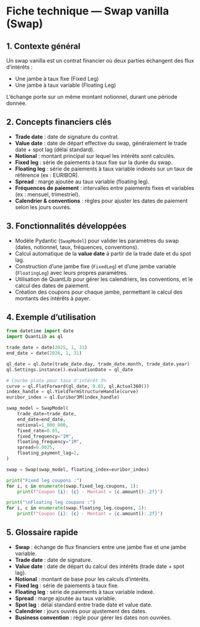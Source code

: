 # Fiche technique — Swap vanilla (Swap)

## 1. Contexte général

Un swap vanilla est un contrat financier où deux parties échangent des flux d’intérêts :

* Une jambe à taux fixe (Fixed Leg)
* Une jambe à taux variable (Floating Leg)

L’échange porte sur un même montant notionnel, durant une période donnée.

## 2. Concepts financiers clés

* **Trade date** : date de signature du contrat.
* **Value date** : date de départ effective du swap, généralement le trade date + spot lag (délai standard).
* **Notional** : montant principal sur lequel les intérêts sont calculés.
* **Fixed leg** : série de paiements à taux fixe sur la durée du swap.
* **Floating leg** : série de paiements à taux variable indexés sur un taux de référence (ex : EURIBOR).
* **Spread** : marge ajoutée au taux variable (floating leg).
* **Fréquences de paiement** : intervalles entre paiements fixes et variables (ex : mensuel, trimestriel).
* **Calendrier & conventions** : règles pour ajuster les dates de paiement selon les jours ouvrés.

## 3. Fonctionnalités développées

* Modèle Pydantic (`SwapModel`) pour valider les paramètres du swap (dates, notionnel, taux, fréquences, conventions).
* Calcul automatique de la **value date** à partir de la trade date et du spot lag.
* Construction d’une jambe fixe (`FixedLeg`) et d’une jambe variable (`FloatingLeg`) avec leurs propres paramètres.
* Utilisation de QuantLib pour gérer les calendriers, les conventions, et le calcul des dates de paiement.
* Création des coupons pour chaque jambe, permettant le calcul des montants des intérêts à payer.

## 4. Exemple d’utilisation

```python
from datetime import date
import QuantLib as ql

trade_date = date(2025, 1, 31)
end_date = date(2026, 1, 31)

ql_date = ql.Date(trade_date.day, trade_date.month, trade_date.year)
ql.Settings.instance().evaluationDate = ql_date

# Courbe plate pour taux d'intérêt 3%
curve = ql.FlatForward(ql_date, 0.03, ql.Actual360())
index_handle = ql.YieldTermStructureHandle(curve)
euribor_index = ql.Euribor3M(index_handle)

swap_model = SwapModel(
    trade_date=trade_date,
    end_date=end_date,
    notional=1_000_000,
    fixed_rate=0.05,
    fixed_frequency="1M",
    floating_frequency="1M",
    spread=0.0025,
    floating_payment_lag=2,
)

swap = Swap(swap_model, floating_index=euribor_index)

print("Fixed leg coupons :")
for i, c in enumerate(swap.fixed_leg.coupons, 1):
    print(f"Coupon {i}: {c} - Montant = {c.amount():.2f}")

print("\nFloating leg coupons :")
for i, c in enumerate(swap.floating_leg.coupons, 1):
    print(f"Coupon {i}: {c} - Montant = {c.amount():.2f}")
```

## 5. Glossaire rapide

* **Swap** : échange de flux financiers entre une jambe fixe et une jambe variable.
* **Trade date** : date de signature.
* **Value date** : date de départ du calcul des intérêts (trade date + spot lag).
* **Notional** : montant de base pour les calculs d’intérêts.
* **Fixed leg** : série de paiements à taux fixe.
* **Floating leg** : série de paiements à taux variable indexé.
* **Spread** : marge ajoutée au taux variable.
* **Spot lag** : délai standard entre trade date et value date.
* **Calendrier** : jours ouvrés pour ajustement des dates.
* **Business convention** : règle pour gérer les dates non ouvrées.
